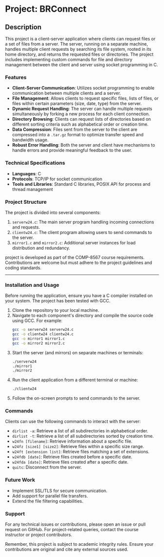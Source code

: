 # Project: BRConnect

## Description
This project is a client-server application where clients can request files or a set of files from a server. The server, running on a separate machine, handles multiple client requests by searching its file system, rooted in its home directory, and returns the requested files or directories. The project includes implementing custom commands for file and directory management between the client and server using socket programming in C.

### Features
- **Client-Server Communication**: Utilizes socket programming to enable communication between multiple clients and a server.
- **File Management**: Allows clients to request specific files, lists of files, or files within certain parameters (size, date, type) from the server.
- **Dynamic Request Handling**: The server can handle multiple requests simultaneously by forking a new process for each client connection.
- **Directory Browsing**: Clients can request lists of directories based on different sorting criteria such as alphabetical order or creation time.
- **Data Compression**: Files sent from the server to the client are compressed into a `.tar.gz` format to optimize transfer speed and bandwidth usage.
- **Robust Error Handling**: Both the server and client have mechanisms to handle errors and provide meaningful feedback to the user.

### Technical Specifications
- **Languages**: C
- **Protocols**: TCP/IP for socket communication
- **Tools and Libraries**: Standard C libraries, POSIX API for process and thread management

### Project Structure
The project is divided into several components:
1. `serverw24.c`: The main server program handling incoming connections and requests.
2. `clientw24.c`: The client program allowing users to send commands to the server.
3. `mirror1.c` and `mirror2.c`: Additional server instances for load distribution and redundancy.

project is developed as part of the COMP-8567 course requirements. Contributions are welcome but must adhere to the project guidelines and coding standards.

---

### Installation and Usage
Before running the application, ensure you have a C compiler installed on your system. The project has been tested with GCC.

1. Clone the repository to your local machine.
2. Navigate to each component's directory and compile the source code using GCC. For example:
   ```bash
   gcc -o serverw24 serverw24.c
   gcc -o clientw24 clientw24.c
   gcc -o mirror1 mirror1.c
   gcc -o mirror2 mirror2.c
   ```
3. Start the server (and mirrors) on separate machines or terminals:
   ```bash
   ./serverw24
   ./mirror1
   ./mirror2
   ```
4. Run the client application from a different terminal or machine:
   ```bash
   ./clientw24
   ```
5. Follow the on-screen prompts to send commands to the server.

### Commands
Clients can use the following commands to interact with the server:
- `dirlist -a`: Retrieve a list of all subdirectories in alphabetical order.
- `dirlist -t`: Retrieve a list of all subdirectories sorted by creation time.
- `w24fn [filename]`: Retrieve information about a specific file.
- `w24fz [size1] [size2]`: Retrieve files within a specific size range.
- `w24ft [extension list]`: Retrieve files matching a set of extensions.
- `w24fdb [date]`: Retrieve files created before a specific date.
- `w24fda [date]`: Retrieve files created after a specific date.
- `quitc`: Disconnect from the server.

### Future Work
- Implement SSL/TLS for secure communication.
- Add support for parallel file transfers.
- Extend the file filtering capabilities.

### Support
For any technical issues or contributions, please open an issue or pull request on GitHub. For project-related queries, contact the course instructor or project contributors.

Remember, this project is subject to academic integrity rules. Ensure your contributions are original and cite any external sources used.
